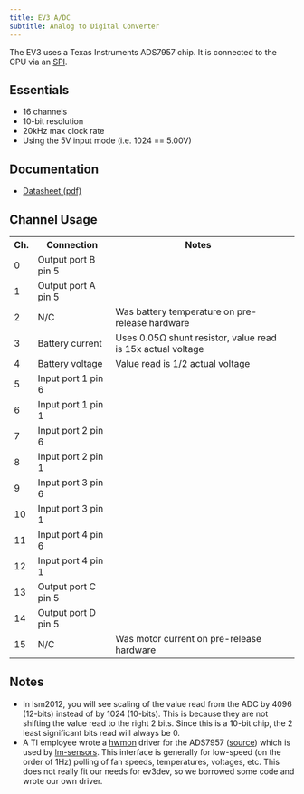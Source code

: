 ```yaml
---
title: EV3 A/DC
subtitle: Analog to Digital Converter
---
```


The EV3 uses a Texas Instruments ADS7957 chip. It is connected to the CPU via an [SPI](./ev3-spi). 

## Essentials

* 16 channels
* 10-bit resolution
* 20kHz max clock rate
* Using the 5V input mode (i.e. 1024 == 5.00V)

## Documentation

* [Datasheet (pdf)](http://www.ti.com/lit/ds/symlink/ads7957.pdf)

## Channel Usage

<table class="table table-striped table-bordered">
    <tr>
        <th>Ch.</th>
        <th>Connection</th>
        <th>Notes</th>
    </tr>
    <tr>
        <td>0</td>
        <td>Output port B pin 5</td>
        <td></td>
    </tr>
    <tr>
        <td>1</td>
        <td>Output port A pin 5</td>
        <td></td>
    </tr>
    <tr>
        <td>2</td>
        <td>N/C</td>
        <td>Was battery temperature on pre-release hardware</td>
    </tr>
    <tr>
        <td>3</td>
        <td>Battery current</td>
        <td>Uses 0.05&#8486; shunt resistor, value read is 15x actual voltage</td>
    </tr>
    <tr>
        <td>4</td>
        <td>Battery voltage</td>
        <td>Value read is 1/2 actual voltage</td>
    </tr>
    <tr>
        <td>5</td>
        <td>Input port 1 pin 6</td>
        <td></td>
    </tr>
    <tr>
        <td>6</td>
        <td>Input port 1 pin 1</td>
        <td></td>
    </tr>
    <tr>
        <td>7</td>
        <td>Input port 2 pin 6</td>
        <td></td>
    </tr>
    <tr>
        <td>8</td>
        <td>Input port 2 pin 1</td>
        <td></td>
    </tr>
    <tr>
        <td>9</td>
        <td>Input port 3 pin 6</td>
        <td></td>
    </tr>
    <tr>
        <td>10</td>
        <td>Input port 3 pin 1</td>
        <td></td>
    </tr>
    <tr>
        <td>11</td>
        <td>Input port 4 pin 6</td>
        <td></td>
    </tr>
    <tr>
        <td>12</td>
        <td>Input port 4 pin 1</td>
        <td></td>
    </tr>
    <tr>
        <td>13</td>
        <td>Output port C pin 5</td>
        <td></td>
    </tr>
    <tr>
        <td>14</td>
        <td>Output port D pin 5</td>
        <td></td>
    </tr>
    <tr>
        <td>15</td>
        <td>N/C<td>Was motor current on pre-release hardware</td>
        <td></td>
    </tr>
</table>

## Notes

* In lsm2012, you will see scaling of the value read from the ADC by 4096 (12-bits) instead of by 1024 (10-bits). This is because they are not shifting the value read to the right 2 bits. Since this is a 10-bit chip, the 2 least significant bits read will always be 0.
* A TI employee wrote a [hwmon](https://www.kernel.org/doc/Documentation/hwmon/) driver for the ADS7957 ([source](https://github.com/nmenon/linux-2.6-playground/blob/devel/beaglebone/base/drivers/hwmon/ads79xx.c)) which is used by [lm-sensors](http://www.lm-sensors.org/). This interface is generally for low-speed (on the order of 1Hz) polling of fan speeds, temperatures, voltages, etc. This does not really fit our needs for ev3dev, so we borrowed some code and wrote our own driver.